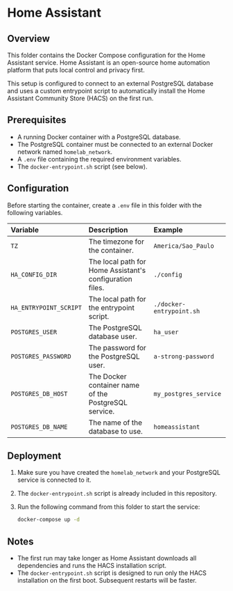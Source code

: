 # Home Assistant

## Overview

This folder contains the Docker Compose configuration for the Home Assistant service. Home Assistant is an open-source home automation platform that puts local control and privacy first.

This setup is configured to connect to an external PostgreSQL database and uses a custom entrypoint script to automatically install the Home Assistant Community Store (HACS) on the first run.

## Prerequisites

-   A running Docker container with a PostgreSQL database.
-   The PostgreSQL container must be connected to an external Docker network named `homelab_network`.
-   A `.env` file containing the required environment variables.
-   The `docker-entrypoint.sh` script (see below).

## Configuration

Before starting the container, create a `.env` file in this folder with the following variables.

| Variable | Description | Example |
| :--- | :--- | :--- |
| `TZ` | The timezone for the container. | `America/Sao_Paulo` |
| `HA_CONFIG_DIR` | The local path for Home Assistant's configuration files. | `./config` |
| `HA_ENTRYPOINT_SCRIPT` | The local path for the entrypoint script. | `./docker-entrypoint.sh` |
| `POSTGRES_USER` | The PostgreSQL database user. | `ha_user` |
| `POSTGRES_PASSWORD` | The password for the PostgreSQL user. | `a-strong-password` |
| `POSTGRES_DB_HOST` | The Docker container name of the PostgreSQL service. | `my_postgres_service` |
| `POSTGRES_DB_NAME` | The name of the database to use. | `homeassistant` |

## Deployment

1.  Make sure you have created the `homelab_network` and your PostgreSQL service is connected to it.
2.  The `docker-entrypoint.sh` script is already included in this repository.
3.  Run the following command from this folder to start the service:

    ```bash
    docker-compose up -d
    ```

## Notes

-   The first run may take longer as Home Assistant downloads all dependencies and runs the HACS installation script.
-   The `docker-entrypoint.sh` script is designed to run only the HACS installation on the first boot. Subsequent restarts will be faster.